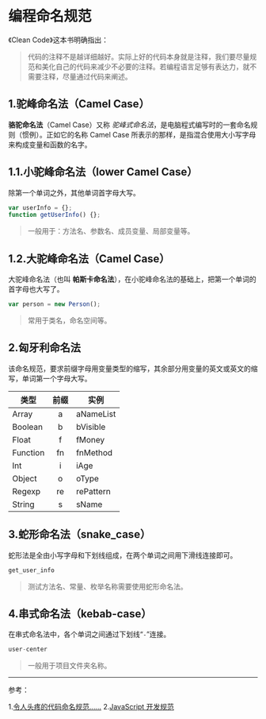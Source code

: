 # 编程命名规范

《Clean Code》这本书明确指出：

> 代码的注释不是越详细越好。实际上好的代码本身就是注释，我们要尽量规范和美化自己的代码来减少不必要的注释。若编程语言足够有表达力，就不需要注释，尽量通过代码来阐述。

## 1.驼峰命名法（Camel Case）

**骆驼命名法**（Camel Case）又称 *驼峰式命名法*，是电脑程式编写时的一套命名规则（惯例）。正如它的名称 Camel Case 所表示的那样，是指混合使用大小写字母来构成变量和函数的名字。

## 1.1.小驼峰命名法（lower Camel Case）

除第一个单词之外，其他单词首字母大写。

```js
var userInfo = {};
function getUserInfo() {};
```

> 一般用于：方法名、参数名、成员变量、局部变量等。

## 1.2.大驼峰命名法（Camel Case）

大驼峰命名法（也叫 **帕斯卡命名法**），在小驼峰命名法的基础上，把第一个单词的首字母也大写了。

```js
var person = new Person();
```

> 常用于类名，命名空间等。

## 2.匈牙利命名法

该命名规范，要求前缀字母用变量类型的缩写，其余部分用变量的英文或英文的缩写，单词第一个字母大写。

| 类型     | 前缀  | 实例      |
| -------- | :---: | --------- |
| Array    |   a   | aNameList |
| Boolean  |   b   | bVisible  |
| Float    |   f   | fMoney    |
| Function |  fn   | fnMethod  |
| Int      |   i   | iAge      |
| Object   |   o   | oType     |
| Regexp   |  re   | rePattern |
| String   |   s   | sName     |

## 3.蛇形命名法（snake_case）

蛇形法是全由小写字母和下划线组成，在两个单词之间用下滑线连接即可。

```js
get_user_info
```

> 测试方法名、常量、枚举名称需要使用蛇形命名法。

## 4.串式命名法（kebab-case）

在串式命名法中，各个单词之间通过下划线“`-`”连接。

```js
user-center
```

> 一般用于项目文件夹名称。

---

参考：

1.[令人头疼的代码命名规范……](https://cloud.tencent.com/developer/article/1651602)
2.[JavaScript 开发规范](https://www.cnblogs.com/polk6/p/4660195.html#Menu3-FrameDev)
